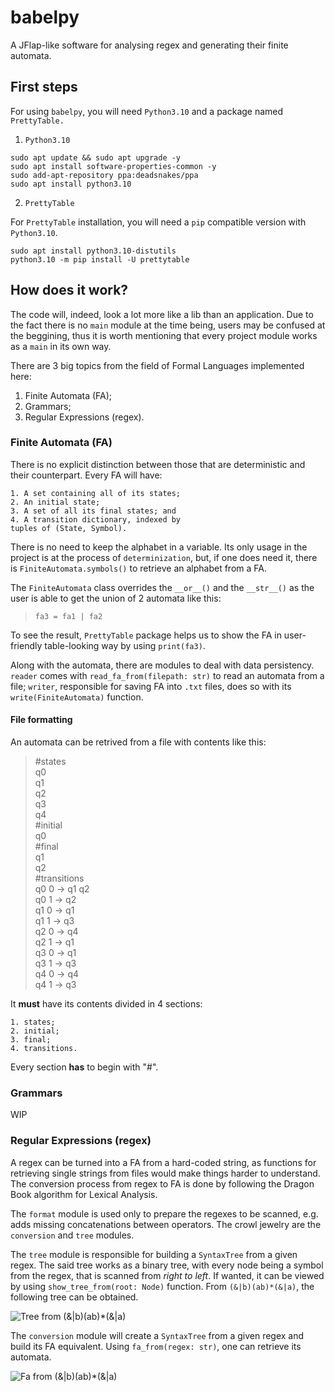 # babelpy
A JFlap-like software for analysing regex and generating their finite automata.

## First steps

For using `babelpy`, you will need `Python3.10`
and a package named `PrettyTable.`

1. `Python3.10`

`sudo apt update && sudo apt upgrade -y`\
`sudo apt install software-properties-common -y`\
`sudo add-apt-repository ppa:deadsnakes/ppa`\
`sudo apt install python3.10`

2. `PrettyTable`

For `PrettyTable` installation, you will need a `pip` compatible
version with `Python3.10`.

`sudo apt install python3.10-distutils`\
`python3.10 -m pip install -U prettytable`

## How does it work?

The code will, indeed, look a lot more like
a lib than an application. Due to the fact
there is no `main` module at the time
being, users may be confused at the beggining, thus
it is worth mentioning that every project module works
as a `main` in its own way.

There are 3 big topics from the field of
Formal Languages implemented here:

1. Finite Automata (FA);
2. Grammars;
3. Regular Expressions (regex).
    
### Finite Automata (FA)

There is no explicit distinction between those
that are deterministic and their counterpart.
Every FA will have:

    1. A set containing all of its states;
    2. An initial state;
    3. A set of all its final states; and
    4. A transition dictionary, indexed by
    tuples of (State, Symbol).

There is no need to keep the alphabet in a variable.
Its only usage in the project is at the process
of `determinization`, but, if one does need it,
there is `FiniteAutomata.symbols()` to retrieve
an alphabet from a FA.

The `FiniteAutomata` class overrides the `__or__()`
and the `__str__()` as the user is able to get
the union of 2 automata like this:

> `fa3 = fa1 | fa2`

To see the result, `PrettyTable` package helps us
to show the FA in user-friendly table-looking way
by using `print(fa3)`.

Along with the automata, there are modules to
deal with data persistency. `reader` comes
with `read_fa_from(filepath: str)` to read
an automata from a file; `writer`, responsible
for saving FA into `.txt` files, does so with
its `write(FiniteAutomata)` function.

#### File formatting

An automata can be retrived from a file with
contents like this:

> #states\
q0\
q1\
q2\
q3\
q4\
#initial\
q0\
#final\
q1\
q2\
#transitions\
q0 0 -> q1 q2\
q0 1 -> q2\
q1 0 -> q1\
q1 1 -> q3\
q2 0 -> q4\
q2 1 -> q1\
q3 0 -> q1\
q3 1 -> q3\
q4 0 -> q4\
q4 1 -> q3

It **must** have its contents divided in 4 sections:

    1. states;
    2. initial;
    3. final;
    4. transitions.

Every section **has** to begin with "#".

### Grammars

WIP

### Regular Expressions (regex)

A regex can be turned into a FA from a hard-coded
string, as functions for retrieving single
strings from files would make things harder
to understand. The conversion process
from regex to FA is done by following the
Dragon Book algorithm for Lexical Analysis.

The `format` module is used only to prepare
the regexes to be scanned, e.g. adds missing
concatenations between operators. The crowl
jewelry are the `conversion` and `tree` modules.

The `tree` module is responsible for building
a `SyntaxTree` from a given regex. The said tree
works as a binary tree, with every node being
a symbol from the regex, that is scanned from
*right to left*. If wanted, it can be viewed
by using `show_tree_from(root: Node)` function.
From `(&|b)(ab)*(&|a)`, the following tree
can be obtained.

![Tree from (&|b)(ab)*(&|a)](images/regex.png "Tree from (&|b)(ab)*(&|a)")

The `conversion` module will create a
`SyntaxTree` from a given regex and build
its FA equivalent. Using `fa_from(regex: str)`,
one can retrieve its automata.

![Fa from (&|b)(ab)*(&|a)](images/fa_from_regex.png "Fa from (&|b)(ab)*(&|a)")